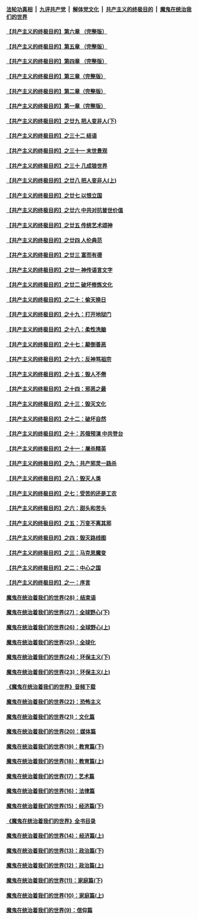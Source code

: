 ####  [法轮功真相](../../../../basic/blob/master/README.md?t=06091731) &nbsp;|&nbsp; [九评共产党](../../../../9ping.md/blob/master/README.md?t=06091731) &nbsp;|&nbsp; [解体党文化](../../../../jtdwh.md/blob/master/README.md?t=06091731)  &nbsp;|&nbsp; [共产主义的终极目的](../../../../gczydzjmd.md/blob/master/README.md?t=06091731) &nbsp;|&nbsp; [魔鬼在统治我们的世界](../../../../mgztzwmdsj.md/blob/master/README.md?t=06091731) 

#### [【共产主义的终极目的】第六章 （完整版）](../pages/nsc422/n11428913.md?t=06091731) 

#### [【共产主义的终极目的】第五章 （完整版）](../pages/nsc422/n11428912.md?t=06091731) 

#### [【共产主义的终极目的】第四章 （完整版）](../pages/nsc422/n11428907.md?t=06091731) 

#### [【共产主义的终极目的】第三章（完整版）](../pages/nsc422/n11428848.md?t=06091731) 

#### [【共产主义的终极目的】第二章（完整版）](../pages/nsc422/n11428831.md?t=06091731) 

#### [【共产主义的终极目的】第一章（完整版）](../pages/nsc422/n11417651.md?t=06091731) 

#### [【共产主义的终极目的】之廿九 把人变非人(下)](../pages/nsc422/n11344140.md?t=06091731) 

#### [【共产主义的终极目的】之三十二 结语](../pages/nsc422/n11360535.md?t=06091731) 

#### [【共产主义的终极目的】之三十一 末世景观](../pages/nsc422/n11351129.md?t=06091731) 

#### [【共产主义的终极目的】之三十 几成狼世界](../pages/nsc422/n11348280.md?t=06091731) 

#### [【共产主义的终极目的】之廿八 把人变非人(上)](../pages/nsc422/n11340492.md?t=06091731) 

#### [【共产主义的终极目的】之廿七 以恨立国](../pages/nsc422/n11336944.md?t=06091731) 

#### [【共产主义的终极目的】之廿六 中共对抗普世价值](../pages/nsc422/n11324785.md?t=06091731) 

#### [【共产主义的终极目的】之廿五 传统艺术颂神](../pages/nsc422/n11296396.md?t=06091731) 

#### [【共产主义的终极目的】之廿四 人伦典范](../pages/nsc422/n11296397.md?t=06091731) 

#### [【共产主义的终极目的】之廿三 富而有德](../pages/nsc422/n11283598.md?t=06091731) 

#### [【共产主义的终极目的】之廿一 神传语言文字](../pages/nsc422/n11263265.md?t=06091731) 

#### [【共产主义的终极目的】之廿二 破坏修炼文化](../pages/nsc422/n11245728.md?t=06091731) 

#### [【共产主义的终极目的】之二十：偷天换日](../pages/nsc422/n11238846.md?t=06091731) 

#### [【共产主义的终极目的】之十九：打开地狱门](../pages/nsc422/n11206376.md?t=06091731) 

#### [【共产主义的终极目的】之十八：柔性洗脑](../pages/nsc422/n11199994.md?t=06091731) 

#### [【共产主义的终极目的】之十七：颠倒善恶](../pages/nsc422/n11179782.md?t=06091731) 

#### [【共产主义的终极目的】之十六：反神骂祖宗](../pages/nsc422/n11166798.md?t=06091731) 

#### [【共产主义的终极目的】之十五：毁人不倦](../pages/nsc422/n11166792.md?t=06091731) 

#### [【共产主义的终极目的】之十四：邪恶之最](../pages/nsc422/n11150249.md?t=06091731) 

#### [【共产主义的终极目的】之十三：毁灭文化](../pages/nsc422/n11135227.md?t=06091731) 

#### [【共产主义的终极目的】之十二：破坏自然](../pages/nsc422/n11135214.md?t=06091731) 

#### [【共产主义的终极目的】之十：苏俄预演 中共登台](../pages/nsc422/n11118424.md?t=06091731) 

#### [【共产主义的终极目的】之十一：屠杀精英](../pages/nsc422/n11118442.md?t=06091731) 

#### [【共产主义的终极目的】之九：共产邪灵一路杀](../pages/nsc422/n11114139.md?t=06091731) 

#### [【共产主义的终极目的】之八：毁灭人类](../pages/nsc422/n11108503.md?t=06091731) 

#### [【共产主义的终极目的】之七：受苦的还是工农](../pages/nsc422/n11101809.md?t=06091731) 

#### [【共产主义的终极目的】之六：甜头和苦头](../pages/nsc422/n11096971.md?t=06091731) 

#### [【共产主义的终极目的】之五：万变不离其邪](../pages/nsc422/n11091285.md?t=06091731) 

#### [【共产主义的终极目的】之四：毁灭路线图](../pages/nsc422/n11086284.md?t=06091731) 

#### [【共产主义的终极目的】之三：马克思魔变](../pages/nsc422/n11061941.md?t=06091731) 

#### [【共产主义的终极目的】之二：中心之国](../pages/nsc422/n11047728.md?t=06091731) 

#### [【共产主义的终极目的】之一：序言](../pages/nsc422/n11086077.md?t=06091731) 

#### [魔鬼在统治着我们的世界(28)：结束语](../pages/nsc422/n10936246.md?t=06091731) 

#### [魔鬼在统治着我们的世界(27)：全球野心(下)](../pages/nsc422/n10928319.md?t=06091731) 

#### [魔鬼在统治着我们的世界(26)：全球野心(上)](../pages/nsc422/n10900318.md?t=06091731) 

#### [魔鬼在统治着我们的世界(25)：全球化](../pages/nsc422/n10788205.md?t=06091731) 

#### [魔鬼在统治着我们的世界(24)：环保主义(下)](../pages/nsc422/n10695307.md?t=06091731) 

#### [魔鬼在统治着我们的世界(23)：环保主义(上)](../pages/nsc422/n10688613.md?t=06091731) 

#### [《魔鬼在统治着我们的世界》音频下载](../pages/nsc422/n10635553.md?t=06091731) 

#### [魔鬼在统治着我们的世界(22)：恐怖主义](../pages/nsc422/n10614727.md?t=06091731) 

#### [魔鬼在统治着我们的世界(21)：文化篇](../pages/nsc422/n10597706.md?t=06091731) 

#### [魔鬼在统治着我们的世界(20)：媒体篇](../pages/nsc422/n10586579.md?t=06091731) 

#### [魔鬼在统治着我们的世界(19)：教育篇(下)](../pages/nsc422/n10564808.md?t=06091731) 

#### [魔鬼在统治着我们的世界(18)：教育篇(上)](../pages/nsc422/n10526970.md?t=06091731) 

#### [魔鬼在统治着我们的世界(17)：艺术篇](../pages/nsc422/n10499093.md?t=06091731) 

#### [魔鬼在统治着我们的世界(16)：法律篇](../pages/nsc422/n10485969.md?t=06091731) 

#### [魔鬼在统治着我们的世界(15)：经济篇(下)](../pages/nsc422/n10469975.md?t=06091731) 

#### [《魔鬼在统治着我们的世界》全书目录](../pages/nsc422/n10464261.md?t=06091731) 

#### [魔鬼在统治着我们的世界(14)：经济篇(上)](../pages/nsc422/n10457370.md?t=06091731) 

#### [魔鬼在统治着我们的世界(13)：政治篇(下)](../pages/nsc422/n10448270.md?t=06091731) 

#### [魔鬼在统治着我们的世界(12)：政治篇(上)](../pages/nsc422/n10444576.md?t=06091731) 

#### [魔鬼在统治着我们的世界(11)：家庭篇(下)](../pages/nsc422/n10440961.md?t=06091731) 

#### [魔鬼在统治着我们的世界(10)：家庭篇(上)](../pages/nsc422/n10435448.md?t=06091731) 

#### [魔鬼在统治着我们的世界(9)：信仰篇](../pages/nsc422/n10432159.md?t=06091731) 

